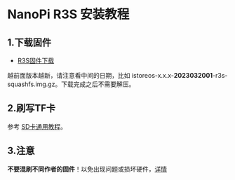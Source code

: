# NanoPi R3S 安装教程

## 1.下载固件

* [R3S固件下载](https://fw.koolcenter.com/iStoreOS/r3s/)

越前面版本越新，请注意看中间的日期，比如 istoreos-x.x.x-**2023032001**-r3s-squashfs.img.gz。下载完成之后不需要解压。

## 2.刷写TF卡
参考 [SD卡通用教程](/zh/guide/istoreos/install_sd.html)。

## 3.注意
**不要混刷不同作者的固件**！以免出现问题或损坏硬件，[详情](https://github.com/istoreos/istoreos/issues/1012)